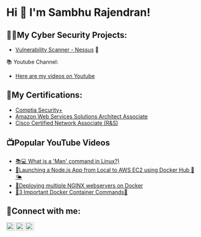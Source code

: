 <h1>Hi 👋 I'm Sambhu Rajendran! </h1>


<h2>👨‍💻My Cyber Security Projects:</h2>

- [Vulnerability Scanner - Nessus](https://github.com/SambhuRajendran/PiVulnerabilityScanner) 🍓

📚 Youtube Channel:
- [Here are my videos on Youtube](https://www.youtube.com/@SambhuRajendran)

<h2>📕My Certifications:</h2>

- [Comptia Security+](https://www.certmetrics.com/comptia/public/verification.aspx?code=M2DYTQ89PR9PV8S7)
- [Amazon Web Services Solutions Architect Associate](https://cp.certmetrics.com/amazon/en/public/verify/credential/RY43QYRKHMQ41N3F)
- [Cisco Certified Network Associate (R&S)]()



<h2>📺Popular YouTube Videos</h2>

- [📚💻 What is a 'Man' command in Linux?)](https://www.youtube.com/watch?v=LTJEAwuKowU&t=20s&ab_channel=SambhuRajendran)
- [🚀Launching a Node.js App from Local to AWS EC2 using Docker Hub 🐳🌤️](https://www.youtube.com/watch?v=LK0RWNqx2Qg&ab_channel=SambhuRajendran)
- [🚀Deploying multiple NGINX webservers on Docker](https://www.youtube.com/watch?v=Et5adLlmDtw&ab_channel=SambhuRajendran)
- [🐳3 Important Docker Container Commands🔧](https://www.youtube.com/watch?v=Xv0ZknIWHdA&t=21s&ab_channel=SambhuRajendran)



<h2> 🤳Connect with me:</h2>

[<img align="left" alt="Sambhu Rajendran | YouTube" width="22px" src="https://img.icons8.com/color/48/youtube-play.png"/>][youtube]
[<img align="left" alt="Sambhu Rajendran | LinkedIn" width="22px" src="https://img.icons8.com/color/48/linkedin.png"/>][linkedin]
[<img align="left" alt="Sambhu Rajendran | Blog" width="22px" src="https://img.icons8.com/arcade/64/medium-monogram.png"/>][Blog]


[YouTube]: https://www.youtube.com/@SambhuRajendran
[linkedin]: https://www.linkedin.com/in/rsambhu/
[Blog]: https://medium.com/@sambhurajendran/






<!-- <h2> 🤳 Connect with me:</h2>

[<img align="left" alt="JoshMadakor | YouTube" width="22px" src="https://cdn.jsdelivr.net/npm/simple-icons@v3/icons/youtube.svg" />][youtube]
[<img align="left" alt="JoshMadakor | Twitter" width="22px" src="https://cdn.jsdelivr.net/npm/simple-icons@v3/icons/twitter.svg" />][twitter]
[<img align="left" alt="JoshMadakor | LinkedIn" width="22px" src="https://cdn.jsdelivr.net/npm/simple-icons@v3/icons/linkedin.svg" />][linkedin]
[<img align="left" alt="JoshMadakor | Instagram" width="22px" src="https://cdn.jsdelivr.net/npm/simple-icons@v3/icons/instagram.svg" />][instagram]

[twitter]: https://twitter.com/joshmadakor
[youtube]: https://www.youtube.com/c/joshmadakor
[instagram]: https://www.instagram.com/joshmadakor/
[linkedin]: https://linkedin.com/in/joshmadakor
-->
<!--
**joshmadakor1/joshmadakor1** is a ✨ _special_ ✨ repository because its `README.md` (this file) appears on your GitHub profile.

Here are some ideas to get you started:

- 🔭 I’m currently working on ...
- 🌱 I’m currently learning ...
- 👯 I’m looking to collaborate on ...
- 🤔 I’m looking for help with ...
- 💬 Ask me about ...
- 📫 How to reach me: ...
- 😄 Pronouns: ...
- ⚡ Fun fact: ...
-->
